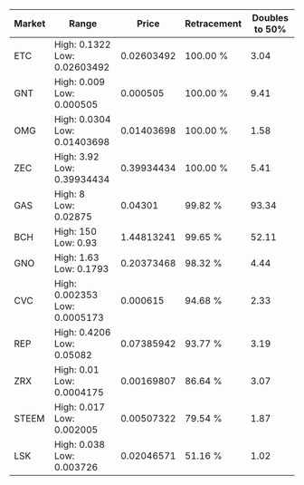 | Market | Range | Price| Retracement | Doubles to 50% |
| --- | --- | --- | --- | --- |
| ETC | High: 0.1322<br />Low: 0.02603492 | 0.02603492 | 100.00 % | 3.04 |
| GNT | High: 0.009<br />Low: 0.000505 | 0.000505 | 100.00 % | 9.41 |
| OMG | High: 0.0304<br />Low: 0.01403698 | 0.01403698 | 100.00 % | 1.58 |
| ZEC | High: 3.92<br />Low: 0.39934434 | 0.39934434 | 100.00 % | 5.41 |
| GAS | High: 8<br />Low: 0.02875 | 0.04301 | 99.82 % | 93.34 |
| BCH | High: 150<br />Low: 0.93 | 1.44813241 | 99.65 % | 52.11 |
| GNO | High: 1.63<br />Low: 0.1793 | 0.20373468 | 98.32 % | 4.44 |
| CVC | High: 0.002353<br />Low: 0.0005173 | 0.000615 | 94.68 % | 2.33 |
| REP | High: 0.4206<br />Low: 0.05082 | 0.07385942 | 93.77 % | 3.19 |
| ZRX | High: 0.01<br />Low: 0.0004175 | 0.00169807 | 86.64 % | 3.07 |
| STEEM | High: 0.017<br />Low: 0.002005 | 0.00507322 | 79.54 % | 1.87 |
| LSK | High: 0.038<br />Low: 0.003726 | 0.02046571 | 51.16 % | 1.02 |
